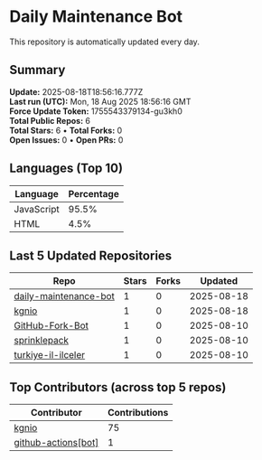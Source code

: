 # Daily Maintenance Bot

This repository is automatically updated every day.

## Summary
<!-- STATS:START -->
**Update:** 2025-08-18T18:56:16.777Z  
**Last run (UTC):** Mon, 18 Aug 2025 18:56:16 GMT  
**Force Update Token:** 1755543379134-gu3kh0  
**Total Public Repos:** 6  
**Total Stars:** 6 • **Total Forks:** 0  
**Open Issues:** 0 • **Open PRs:** 0
<!-- STATS:END -->

## Languages (Top 10)
<!-- LANGS:START -->
Language | Percentage
--- | ---
JavaScript | 95.5%
HTML | 4.5%
<!-- LANGS:END -->

## Last 5 Updated Repositories
<!-- RECENT:START -->
Repo | Stars | Forks | Updated
--- | --- | --- | ---
[daily-maintenance-bot](https://github.com/kgnio/daily-maintenance-bot) | 1 | 0 | 2025-08-18
[kgnio](https://github.com/kgnio/kgnio) | 1 | 0 | 2025-08-18
[GitHub-Fork-Bot](https://github.com/kgnio/GitHub-Fork-Bot) | 1 | 0 | 2025-08-10
[sprinklepack](https://github.com/kgnio/sprinklepack) | 1 | 0 | 2025-08-10
[turkiye-il-ilceler](https://github.com/kgnio/turkiye-il-ilceler) | 1 | 0 | 2025-08-10
<!-- RECENT:END -->

## Top Contributors (across top 5 repos)
<!-- CONTRIB:START -->
Contributor | Contributions
--- | ---
[kgnio](https://github.com/kgnio) | 75
[github-actions[bot]](https://github.com/apps/github-actions) | 1
<!-- CONTRIB:END -->

